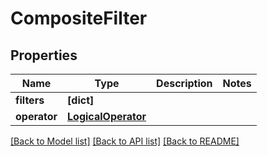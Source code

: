 # CompositeFilter


## Properties
Name | Type | Description | Notes
------------ | ------------- | ------------- | -------------
**filters** | **[dict]** |  | 
**operator** | [**LogicalOperator**](LogicalOperator.md) |  | 

[[Back to Model list]](../README.md#documentation-for-models) [[Back to API list]](../README.md#documentation-for-api-endpoints) [[Back to README]](../README.md)


